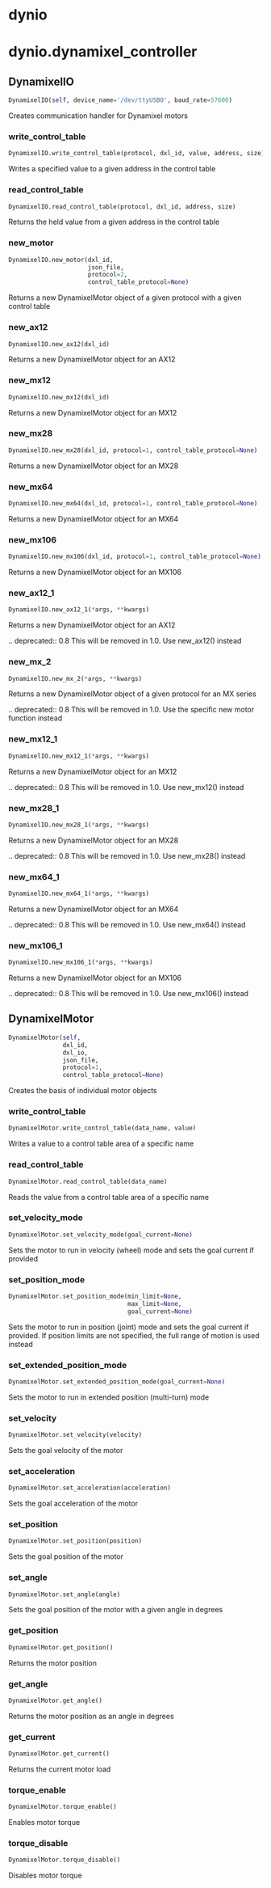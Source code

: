 
# dynio


# dynio.dynamixel_controller


## DynamixelIO
```python
DynamixelIO(self, device_name='/dev/ttyUSB0', baud_rate=57600)
```
Creates communication handler for Dynamixel motors

### write_control_table
```python
DynamixelIO.write_control_table(protocol, dxl_id, value, address, size)
```
Writes a specified value to a given address in the control table

### read_control_table
```python
DynamixelIO.read_control_table(protocol, dxl_id, address, size)
```
Returns the held value from a given address in the control table

### new_motor
```python
DynamixelIO.new_motor(dxl_id,
                      json_file,
                      protocol=2,
                      control_table_protocol=None)
```
Returns a new DynamixelMotor object of a given protocol with a given control table

### new_ax12
```python
DynamixelIO.new_ax12(dxl_id)
```
Returns a new DynamixelMotor object for an AX12

### new_mx12
```python
DynamixelIO.new_mx12(dxl_id)
```
Returns a new DynamixelMotor object for an MX12

### new_mx28
```python
DynamixelIO.new_mx28(dxl_id, protocol=1, control_table_protocol=None)
```
Returns a new DynamixelMotor object for an MX28

### new_mx64
```python
DynamixelIO.new_mx64(dxl_id, protocol=1, control_table_protocol=None)
```
Returns a new DynamixelMotor object for an MX64

### new_mx106
```python
DynamixelIO.new_mx106(dxl_id, protocol=1, control_table_protocol=None)
```
Returns a new DynamixelMotor object for an MX106

### new_ax12_1
```python
DynamixelIO.new_ax12_1(*args, **kwargs)
```
Returns a new DynamixelMotor object for an AX12

.. deprecated:: 0.8
   This will be removed in 1.0. Use new_ax12() instead

### new_mx_2
```python
DynamixelIO.new_mx_2(*args, **kwargs)
```
Returns a new DynamixelMotor object of a given protocol for an MX series

.. deprecated:: 0.8
   This will be removed in 1.0. Use the specific new motor function instead

### new_mx12_1
```python
DynamixelIO.new_mx12_1(*args, **kwargs)
```
Returns a new DynamixelMotor object for an MX12

.. deprecated:: 0.8
   This will be removed in 1.0. Use new_mx12() instead

### new_mx28_1
```python
DynamixelIO.new_mx28_1(*args, **kwargs)
```
Returns a new DynamixelMotor object for an MX28

.. deprecated:: 0.8
   This will be removed in 1.0. Use new_mx28() instead

### new_mx64_1
```python
DynamixelIO.new_mx64_1(*args, **kwargs)
```
Returns a new DynamixelMotor object for an MX64

.. deprecated:: 0.8
   This will be removed in 1.0. Use new_mx64() instead

### new_mx106_1
```python
DynamixelIO.new_mx106_1(*args, **kwargs)
```
Returns a new DynamixelMotor object for an MX106

.. deprecated:: 0.8
   This will be removed in 1.0. Use new_mx106() instead

## DynamixelMotor
```python
DynamixelMotor(self,
               dxl_id,
               dxl_io,
               json_file,
               protocol=1,
               control_table_protocol=None)
```
Creates the basis of individual motor objects

### write_control_table
```python
DynamixelMotor.write_control_table(data_name, value)
```
Writes a value to a control table area of a specific name

### read_control_table
```python
DynamixelMotor.read_control_table(data_name)
```
Reads the value from a control table area of a specific name

### set_velocity_mode
```python
DynamixelMotor.set_velocity_mode(goal_current=None)
```
Sets the motor to run in velocity (wheel) mode and sets the goal current if provided

### set_position_mode
```python
DynamixelMotor.set_position_mode(min_limit=None,
                                 max_limit=None,
                                 goal_current=None)
```
Sets the motor to run in position (joint) mode and sets the goal current if provided.
If position limits are not specified, the full range of motion is used instead

### set_extended_position_mode
```python
DynamixelMotor.set_extended_position_mode(goal_current=None)
```
Sets the motor to run in extended position (multi-turn) mode

### set_velocity
```python
DynamixelMotor.set_velocity(velocity)
```
Sets the goal velocity of the motor

### set_acceleration
```python
DynamixelMotor.set_acceleration(acceleration)
```
Sets the goal acceleration of the motor

### set_position
```python
DynamixelMotor.set_position(position)
```
Sets the goal position of the motor

### set_angle
```python
DynamixelMotor.set_angle(angle)
```
Sets the goal position of the motor with a given angle in degrees

### get_position
```python
DynamixelMotor.get_position()
```
Returns the motor position

### get_angle
```python
DynamixelMotor.get_angle()
```
Returns the motor position as an angle in degrees

### get_current
```python
DynamixelMotor.get_current()
```
Returns the current motor load

### torque_enable
```python
DynamixelMotor.torque_enable()
```
Enables motor torque

### torque_disable
```python
DynamixelMotor.torque_disable()
```
Disables motor torque
